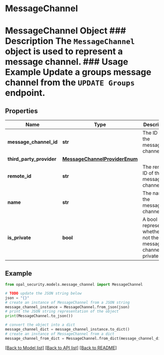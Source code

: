 # MessageChannel

# MessageChannel Object ### Description The `MessageChannel` object is used to represent a message channel.  ### Usage Example Update a groups message channel from the `UPDATE Groups` endpoint.

## Properties

Name | Type | Description | Notes
------------ | ------------- | ------------- | -------------
**message_channel_id** | **str** | The ID of the message channel. | 
**third_party_provider** | [**MessageChannelProviderEnum**](MessageChannelProviderEnum.md) |  | [optional] 
**remote_id** | **str** | The remote ID of the message channel | [optional] 
**name** | **str** | The name of the message channel. | [optional] 
**is_private** | **bool** | A bool representing whether or not the message channel is private. | [optional] 

## Example

```python
from opal_security.models.message_channel import MessageChannel

# TODO update the JSON string below
json = "{}"
# create an instance of MessageChannel from a JSON string
message_channel_instance = MessageChannel.from_json(json)
# print the JSON string representation of the object
print(MessageChannel.to_json())

# convert the object into a dict
message_channel_dict = message_channel_instance.to_dict()
# create an instance of MessageChannel from a dict
message_channel_from_dict = MessageChannel.from_dict(message_channel_dict)
```
[[Back to Model list]](../README.md#documentation-for-models) [[Back to API list]](../README.md#documentation-for-api-endpoints) [[Back to README]](../README.md)



